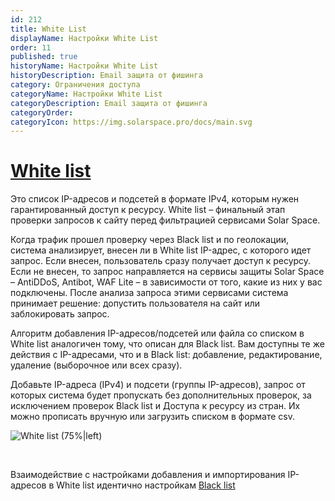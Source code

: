 ```yaml
---
id: 212
title: White List
displayName: Настройки White List
order: 11
published: true
historyName: Настройки White List
historyDescription: Email защита от фишинга
category: Ограничения доступа
categoryName: Настройки White List
categoryDescription: Email защита от фишинга
categoryOrder: 
categoryIcon: https://img.solarspace.pro/docs/main.svg
---
```


# [White list]()

Это список IP-адресов и подсетей в формате IPv4, которым нужен гарантированный доступ к ресурсу. White list – финальный этап проверки запросов к сайту перед фильтрацией сервисами Solar Space.

Когда трафик прошел проверку через Black list и по геолокации, система анализирует, внесен ли в White list IP-адрес, с которого идет запрос. Если внесен, пользователь сразу получает доступ к ресурсу. Если не внесен, то запрос направляется на сервисы защиты Solar Space – AntiDDoS, Antibot, WAF Lite – в зависимости от того, какие из них у вас подключены. После анализа запроса этими сервисами система принимает решение: допустить пользователя на сайт или заблокировать запрос.

Алгоритм добавления IP-адресов/подсетей или файла со списком в White list аналогичен тому, что описан для Black list. Вам доступны те же действия с IP-адресами, что и в Black list: добавление, редактирование, удаление (выборочное или всех сразу).


Добавьте IP-адреса (IPv4) и подсети (группы IP-адресов), запрос от которых система будет пропускать без дополнительных проверок, за исключением проверок Black list и Доступа к ресурсу из стран. Их можно прописать вручную или загрузить списком в формате csv.

![White list (75%|left)](https://img.solarspace.pro/docs/field-whitelist.jpg "Определение необходимости направлять IP-адрес на дополнительные проверки")

<br/>

Взаимодействие с настройками добавления и импортирования IP-адресов в White list идентично настройкам [Black list]([211])
